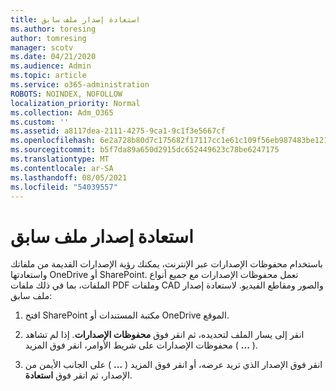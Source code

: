 ```yaml
---
title: استعادة إصدار ملف سابق
ms.author: toresing
author: tomresing
manager: scotv
ms.date: 04/21/2020
ms.audience: Admin
ms.topic: article
ms.service: o365-administration
ROBOTS: NOINDEX, NOFOLLOW
localization_priority: Normal
ms.collection: Adm_O365
ms.custom: ''
ms.assetid: a8117dea-2111-4275-9ca1-9c1f3e5667cf
ms.openlocfilehash: 6e2a728b80d7c175682f17117cc1e61c109f56eb987483be12187d048467a4c4
ms.sourcegitcommit: b5f7da89a650d2915dc652449623c78be6247175
ms.translationtype: MT
ms.contentlocale: ar-SA
ms.lasthandoff: 08/05/2021
ms.locfileid: "54039557"
---
```

# <a name="restore-a-previous-file-version"></a>استعادة إصدار ملف سابق

باستخدام محفوظات الإصدارات عبر الإنترنت، يمكنك رؤية الإصدارات القديمة من ملفاتك واستعادتها OneDrive أو SharePoint. تعمل محفوظات الإصدارات مع جميع أنواع الملفات، بما في ذلك ملفات PDF وملفات CAD والصور ومقاطع الفيديو. لاستعادة إصدار ملف سابق:
  
1. افتح SharePoint مكتبة المستندات أو OneDrive الموقع.
    
2. انقر إلى يسار الملف لتحديده، ثم انقر فوق **محفوظات الإصدارات**. إذا لم تشاهد محفوظات الإصدارات على شريط الأوامر، انقر فوق المزيد ( **...** ). 
    
3. انقر فوق الإصدار الذي تريد عرضه، أو انقر فوق المزيد ( **...** ) على الجانب الأيمن من الإصدار، ثم انقر فوق **استعادة**.
    

